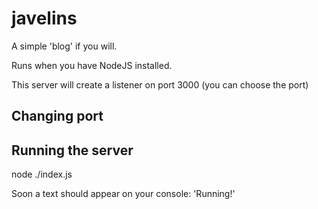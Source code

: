 # javelins

A simple 'blog' if you will. 

Runs when you have NodeJS installed. 

This server will create a listener on port 3000 (you can choose the port)

## Changing port

## Running the server

node ./index.js

Soon a text should appear on your console:
'Running!'

